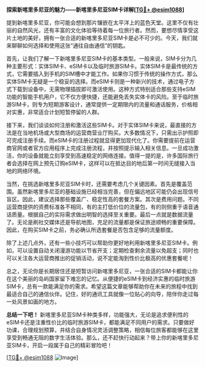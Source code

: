 **探索新喀里多尼亚的魅力——新喀里多尼亚SIM卡详解[[TG💪+ @esim1088](https://t.me/s/esim1088)]**

提到新喀里多尼亚，你可能会想到那片镶嵌在太平洋上的蓝色天堂。这里不仅有壮丽的自然风光，还有丰富的文化体验等待着每一位旅行者。然而，要想尽情享受这片土地的美好，拥有一张合适的新喀里多尼亚SIM卡是必不可少的。今天，我们就来聊聊如何选择和使用这张“通往自由通信”的钥匙。

首先，让我们了解一下新喀里多尼亚SIM卡的基本类型。一般来说，SIM卡分为几种主要形式：实体SIM卡、eSIM卡以及临时旅游SIM卡。实体SIM卡是最传统的方式，它需要插入到手机的SIM槽中才能工作。如果你习惯于传统的操作方式，那么实体SIM卡无疑是一个稳妥的选择。而eSIM卡则是一种新兴的技术，通过电子方式下载到设备中，无需物理插拔即可激活使用。这种方式特别适合那些支持eSIM功能的智能手机用户，它不仅方便快捷，还能避免丢失实体卡的风险。至于临时旅游SIM卡，则专为短期游客设计，通常提供一定期限内的流量和通话服务，价格相对实惠，非常适合计划短暂停留的人群。

接下来，我们谈谈如何注册和激活这些SIM卡。对于实体SIM卡来说，最直接的方法是在当地机场或大型商场的运营商营业厅购买。大多数情况下，只需出示护照即可完成注册手续。而eSIM卡的注册过程就显得更加现代化了。你需要提前在运营商官网或者官方应用程序上完成注册流程，并按照提示输入相关信息。一旦成功激活，你的设备就能立刻享受到高速稳定的网络连接。值得一提的是，许多国际旅行者会选择在网上预先订购eSIM卡，这样可以在抵达目的地后第一时间无缝接入当地的网络环境。

当然，在挑选新喀里多尼亚SIM卡时，还需要考虑几个关键因素。首先是覆盖范围。虽然新喀里多尼亚的基础设施已经相当完善，但在偏远地区可能仍会出现信号盲区。因此，建议选择那些覆盖广、稳定性高的套餐方案。其次是费用问题。不同运营商提供的资费标准各不相同，有的主打低价位的流量包，有的则侧重于语音通话质量。根据自己的实际需求做出明智的选择至关重要。最后一点就是数据流量了。无论是刷社交媒体还是导航地图，充足的流量都是保证旅途顺畅的重要保障。因此，在购买SIM卡之前，务必确认所选套餐是否包含足够的流量额度。

除了上述几点外，还有一些小技巧可以帮助你更好地利用新喀里多尼亚SIM卡。例如，可以设置自动关闭漫游功能以节省开支；定期检查剩余流量以免超支；同时也可以关注各大运营商推出的促销活动，说不定能淘到性价比极高的优惠套餐呢！

总之，无论你是长期居住还是短暂访问新喀里多尼亚，一张合适的SIM卡都能让你在这个美丽的岛屿国家留下难忘的记忆。从便捷的eSIM卡到经济实惠的临时旅游SIM卡，总有一款能满足你的需求。希望这篇文章能够帮助你在未来的旅程中找到最适合自己的通信伙伴。记住，好的通讯工具就像一位贴心的向导，陪伴你走过每一处风景如画的地方。

**总结一下吧！** 新喀里多尼亚SIM卡种类多样，功能强大，无论是追求便利性的eSIM卡还是注重性价比的临时旅游SIM卡，都能满足不同用户的需求。只要做好功课，合理规划预算，并结合自身情况灵活调整策略，相信每位旅客都能够在这里享受到畅通无阻的数字生活体验。那么，还不赶快行动起来？带上你的新喀里多尼亚SIM卡，开启一段属于自己的精彩冒险吧！

[[TG💪+ @esim1088](https://t.me/s/esim1088) ![Image](https://i.postimg.cc/4NQfJmqS/Snipaste-2025-05-13-00-14-12.png)]